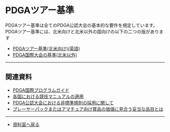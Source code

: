 # PDGAツアー基準

PDGAツアー基準は全てのPDGA公認大会の基本的な要件を規定しています。
PDGAツアー基準には、北米向けと北米以外の国向けの以下の二つの版があります

* [PDGAツアー基準(北米向け)(英語)](https://www.pdga.com/files/2024_pdga_us_canada_tour_standards_v6.pdf)
* [PDGA国際大会の基準(北米以外)](/libraries/ts)

---
## 関連資料

* [PDGA国際プログラムガイド](/libraries/programguid)
* [各国における競技マニュアルの適用](/libraries/ordgcm)
* [PDGA公認大会における非標準規則の採用に関して](/libraries/nonstandards)
* [プレーヤーパックまたはアマチュア向け賞品の価値に見合う妥当な品目とは](/libraries/playerpack)

---
* [資料室へ戻る](/libraries/index)
